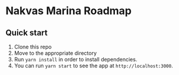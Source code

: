 # Nakvas Marina Roadmap
## Quick start

1. Clone this repo <br />
2. Move to the appropriate directory <br />
3. Run `yarn install` in order to install dependencies.<br />
4. You can run `yarn start` to see the app at `http://localhost:3000`.<br />
